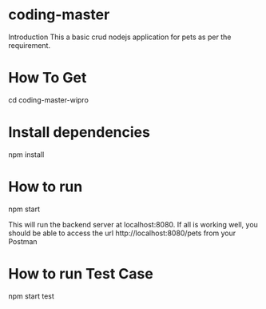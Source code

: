 # coding-master
Introduction
This a basic crud nodejs application for pets as per the requirement.

# How To Get
cd coding-master-wipro

# Install  dependencies
npm install

# How to run

npm start

This will run the backend server at localhost:8080. If all is working well, you should be able to access the url http://localhost:8080/pets from your Postman

# How to run Test Case

npm start test

